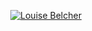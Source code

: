 <p align="center">
  <a href="https://github.com/DenverCoder1">
    <img src="![louisebelcher_bobsburgers](https://user-images.githubusercontent.com/121826703/233208085-0ebd4d61-61f3-4c22-a767-014f21d6fb56.png)" alt="Louise Belcher" /></a>
</p>
